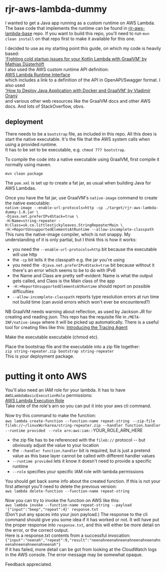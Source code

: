 # rjr-aws-lambda-dummy
I wanted to get a Java app running as a custom runtime on AWS Lambda.  
The base code that implements the runtime can be found in [rjr-aws-lambda-base](https://github.com/annesadleir/rjr-aws-lambda-base) repo.
If you want to build this repo, you'll need to run `mvn clean install` on that repo first to make it available for this one.

I decided to use as my starting point this guide, on which my code is heavily based: \
['Fighting cold startup issues for your Kotlin Lambda with GraalVM' by Mathias Düsterhöft](https://medium.com/@mathiasdpunkt/fighting-cold-startup-issues-for-your-kotlin-lambda-with-graalvm-39d19b297730) \
I also used the AWS custom runtime API definition: \
[AWS Lambda Runtime Interface](https://docs.aws.amazon.com/lambda/latest/dg/runtimes-api.html) \
which includes a link to a definition of the API in OpenAPI/Swagger format.  I also used \
['How to Deploy Java Application with Docker and GraalVM' by Vladimír Oraný](https://medium.com/agorapulse-stories/how-to-deploy-java-application-with-docker-and-graalvm-464629d95dbd) \
and various other web resources like the GraalVM docs and other AWS docs.  And lots of StackOverflow, obvs. 

## deployment
 There needs to be a `bootstrap` file, as included in this repo.  All this does is start the native executable. 
 It's the file that the AWS system calls when using a provided runtime.  
 It has to be set to be executable, e.g. `chmod 777 bootstrap`.  
 
To compile the code into a native executable using GraalVM, first compile it normally using maven. 

`mvn clean package` 

The `pom.xml` is set up to create a fat jar, as usual when building Java for AWS Lambdas.

Once you have the fat jar, use GraalVM's `native-image` command to create the native executable: \
 `native-image --enable-url-protocols=http -cp ./target/rjr-aws-lambda-dummy-1.0.jar \`  
  `-Djava.net.preferIPv4Stack=true \`  
  `-H:Name=string-repeater -H:Class=uk.co.littlestickyleaves.StringRepeaterMain \`  
  `-H:+ReportUnsupportedElementsAtRuntime --allow-incomplete-classpath`  
  This runs the native-image compiler, which is not snappy.  My understanding of it is only partial, but I think this is how it works:
  * you need the `--enable-url-protocols=http` bit because the executable will use http
  * the `-cp` bit tells it the classpath e.g. the jar you're using
  * you need the `-Djava.net.preferIPv4Stack=true` bit because without it there's an error which seems to be to do with IPv6
  * the Name and Class are pretty self-evident: Name is what the output gets called, and Class is the Main class of the app
  * `-H:+ReportUnsupportedElementsAtRuntime` should report on possible difficulties
  * `--allow-incomplete-classpath` reports type resolution errors at run time not build time (can avoid errors which won't ever be encountered?)
 
NB GraalVM needs warning about reflection, as used by Jackson JR for creating and reading json.
This repo has the requisite file in `/META-INF/native-image` where it will be picked up automatically.
There is a useful tool for creating files like this: [Introducing the Tracing Agent](https://medium.com/graalvm/introducing-the-tracing-agent-simplifying-graalvm-native-image-configuration-c3b56c486271)

Make the executable executable (chmod etc).
  
Place the bootstrap file and the executable into a zip file together: \
`zip string-repeater.zip bootstrap string-repeater`  
This is your deployment package.

# putting it onto AWS

You'll also need an IAM role for your lambda.  It has to have `AWSLambdaBasicExecutionRole` permissions: \
[AWS Lambda Execution Role](https://docs.aws.amazon.com/lambda/latest/dg/lambda-intro-execution-role.html) \
Take note of the role's arn so you can put it into your aws cli command.

Now try this command to make the function: \
`aws lambda create-function --function-name repeat-string `
`--zip-file fileb://~/linuxWorkarea/string-repeater.zip --handler function.handler --runtime provided `
`--role arn:aws:iam::`YOUR_ROLE_ARN_HERE
* the zip file has to be referenced with the `fileb://` protocol -- but obviously adjust the value to your location
* the `--handler function.handler` bit is required, but is just a pretend value as this base layer cannot be called with different handler values
* `--runtime provided` lets it know it doesn't need to provide a specific runtime
* `--role` specifies your specific IAM role with lambda permissions

You should get back some info about the created function. 
If this is not your first attempt you'll need to delete the previous version: \
`aws lambda delete-function --function-name repeat-string`

Now you can try to invoke the function on AWS like this: \
`aws lambda invoke --function-name repeat-string --payload '{"input":"beep","repeat":4}' response.txt`\
(Don't put any spaces into your json payload.)
The response to the cli command should give you some idea if it has worked or not. 
It will have put the proper response into `response.txt`, and this will either be more detail on the error, or the correct output.   
Here is a response.txt contents from a successful invocation: \
`{"input":"neenah","repeat":9,"result":"neenahneenahneenahneenahneenahneenahneenahneenahneenah"}` \
If it has failed, more detail can be got from looking at the CloudWatch logs in the AWS console.  The error message may be somewhat opaque.
 
Feedback appreciated.
